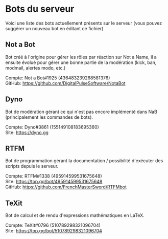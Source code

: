 # Bots du serveur

Voici une liste des bots actuellement présents sur le serveur (vous pouvez suggérer un nouveau bot en éditant ce fichier)

## Not a Bot

Bot créé à l'origine pour gérer les rôles par réaction sur Not a Name, il a ensuite évolué pour gérer une bonne partie de la modération (kick, ban, modmail, alertes modo, etc.)

Compte: Not a Bot#1925 (436483239268581376) \
GitHub: https://github.com/DigitalPulseSoftware/NotaBot

## Dyno

Bot de modération gérant ce qui n'est pas encore implémenté dans NaB (principalement les commandes de bots).

Compte: Dyno#3861 (155149108183695360) \
Site: https://dyno.gg

## RTFM

Bot de programmation gérant la documentation / possibilité d'exécuter des scripts depuis le serveur.

Compte: RTFM#1338 (495914599531675648) \
Site: https://top.gg/bot/495914599531675648 \
GitHub: https://github.com/FrenchMasterSword/RTFMbot

## TeXit

Bot de calcul et de rendu d'expressions mathématiques en LaTeX.

Compte: TeXit#0796 (510789298321096704) \
Site: https://top.gg/bot/510789298321096704
